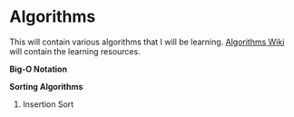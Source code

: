 # Algorithms
This will contain various algorithms that I will be learning.
[Algorithms Wiki](https://github.com/esraa-ibrahim/Algorithms/wiki) will contain the learning resources.

**Big-O Notation**

**Sorting Algorithms**
  1. Insertion Sort

